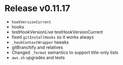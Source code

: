 # Release v0.11.17

- `hookVersionCurrent`
- hooks
- testHookVersionLive testHookVersionCurrent
- fixed `gitInstallHooks` so it works always
- `_hookContextWrapper` tweaks
- gitBranchify and relatives
- Changed `_format` semantics to support title-only lists
- `aws.sh` upgrades and tests
